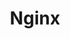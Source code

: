 ---
title: Nginx
logo: /images/modules/nginx-mark.svg
summary: A web server
isOfficial: false
supportsTCC: true 
categories: 
    - database
languages:
    - java
docs:
    java:
        url: https://www.testcontainers.org/modules/nginx/
description: |
    ## Benefits
    ## Examples
---